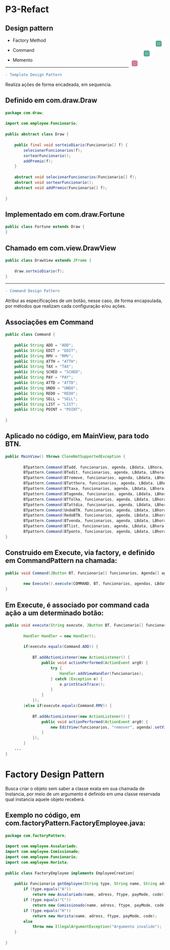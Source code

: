 # P3-Refact

## Design pattern

- Factory Method <img src="icon/iconS.png" align = "right" >

- Command <img src="icon/iconS.png" align = "right" >

- Memento <img src="icon/iconN.png" align = "right" >

---
```diff
- Template Design Pattern
```

Realiza ações de forma encadeada, em sequencia.

## Definido em com.draw.Draw
```java
package com.draw;

import com.employee.Funcionario;

public abstract class Draw {

	public final void sorteioDiario(Funcionario[] f) {
		selecionarFuncionarios(f);
		sortearFuncionario(); 
		addPremio(f);
	}

	abstract void selecionarFuncionarios(Funcionario[] f);
	abstract void sortearFuncionario();
	abstract void addPremio(Funcionario[] f);

}
```
## Implementado em com.draw.Fortune
```java
public class Fortune extends Draw {
}
```
## Chamado em com.view.DrawView
```java
public class DrawView extends JFrame {

	draw.sorteioDiario(f);	
}
```
---

```diff
- Command Design Pattern
```
Atribui as especificações de um botão, nesse caso, de forma encapsulada, por métodos que realizam cada configuração e/ou ações.

## Associações em Command

```java
public class Command {
	
	public String ADD = "ADD";
	public String EDIT = "EDIT";
	public String RMV = "RMV";
	public String ATTH = "ATTH";
	public String TAX = "TAX";
	public String SCHED = "SCHED";
	public String PAY = "PAY";
	public String ATTD = "ATTD";
	public String UNDO = "UNDO";
	public String REDO = "REDO";
	public String SELL = "SELL";
	public String LIST = "LIST";
	public String POINT = "POINT";
	
}

```

## Aplicado no código, em MainView, para todo BTN.

```java
public MainView() throws CloneNotSupportedException {

		BTpattern.Command(BTadd, funcionarios, agenda, LBdata, LBhora, "ADD");
		BTpattern.Command(BTedit, funcionarios, agenda, LBdata, LBhora, "EDIT");
		BTpattern.Command(BTremove, funcionarios, agenda, LBdata, LBhora, "RMV");
		BTpattern.Command(BTatthora, funcionarios, agenda, LBdata, LBhora, "ATTH");
		BTpattern.Command(BTtaxa, funcionarios, agenda, LBdata, LBhora, "TAX");
		BTpattern.Command(BTagenda, funcionarios, agenda, LBdata, LBhora, "SCHED");
		BTpattern.Command(BTfolha, funcionarios, agenda, LBdata, LBhora, "PAY");
		BTpattern.Command(BTattdia, funcionarios, agenda, LBdata, LBhora, "ATTD");
		BTpattern.Command(UndoBTN, funcionarios, agenda, LBdata, LBhora, "UNDO");
		BTpattern.Command(RedoBTN, funcionarios, agenda, LBdata, LBhora, "REDO");
		BTpattern.Command(BTvenda, funcionarios, agenda, LBdata, LBhora, "SELL");
		BTpattern.Command(BTlist, funcionarios, agenda, LBdata, LBhora, "LIST");
		BTpattern.Command(BTponto, funcionarios, agenda, LBdata, LBhora, "POINT");
}
```

## Construido em Execute, via factory, e definido em CommandPattern na chamada:
```java
public void Command(JButton BT, Funcionario[] funcionarios, Agenda[] agendas, JLabel LBdata, JLabel LBhora, String COMMAND) {
		
		new Execute().execute(COMMAND, BT, funcionarios, agendas, LBdata, LBhora);
}
```

## Em Execute, é associado por command cada ação a um determinado botão:

```java
public void execute(String execute, JButton BT, Funcionario[] funcionarios, Agenda[] agenda, JLabel LBdata, JLabel LBhora) {

		Handler Handler = new Handler();

		if(execute.equals(Command.ADD)) {

			BT.addActionListener(new ActionListener() {
				public void actionPerformed(ActionEvent arg0) {
					try {
						Handler.addViewHandler(funcionarios);
					} catch (Exception e) {
						e.printStackTrace();
					}   
				}
			});
		}else if(execute.equals(Command.RMV)) {

			BT.addActionListener(new ActionListener() {
				public void actionPerformed(ActionEvent arg0) {
					new EditView(funcionarios, "remover", agenda).setVisible(true);
				}
			});
		}
	...
}
```

# Factory Design Pattern
Busca criar o objeto sem saber a classe exata em sua chamada de Instancia, por meio de um argumento é definido em uma classe reservada qual instancia aquele objeto receberá.

## Exemplo no código, em com.factoryPattern.FactoryEmployee.java:

```java
package com.factoryPattern;

import com.employee.Assalariado;
import com.employee.Comissionado;
import com.employee.Funcionario;
import com.employee.Horista;

public class FactoryEmployee implements EmployeeCreation{

    public Funcionario getEmployee(String type, String name, String adress, String ftype, String payMode, String code) throws Exception {
        if (type.equals("A")) 
            return new Assalariado(name, adress, ftype, payMode, code);
        if (type.equals("C"))
        	return new Comissionado(name, adress, ftype, payMode, code);
        if (type.equals("H"))
        	return new Horista(name, adress, ftype, payMode, code);
        else 
        	throw new IllegalArgumentException("Argumento invalido");
    }	
   
}
```

<!--
## View

- DetailView <img src="icon/iconS.png" align = "right" >

- MainView <img src="icon/iconS.png" align = "right" >

- PayView <img src="icon/iconS.png" align = "right" >

- SellView <img src="icon/iconS.png" align = "right" >

- ListView <img src="icon/iconN.png" align = "right" >

- EditView <img src="icon/iconN.png" align = "right" >

## Employee

- FactoryEmployee - SignUP <img src="icon/iconN.png" align = "right" >

## Schedule

- Schedule - SignUP <img src="icon/iconN.png" align = "right" >
-->
